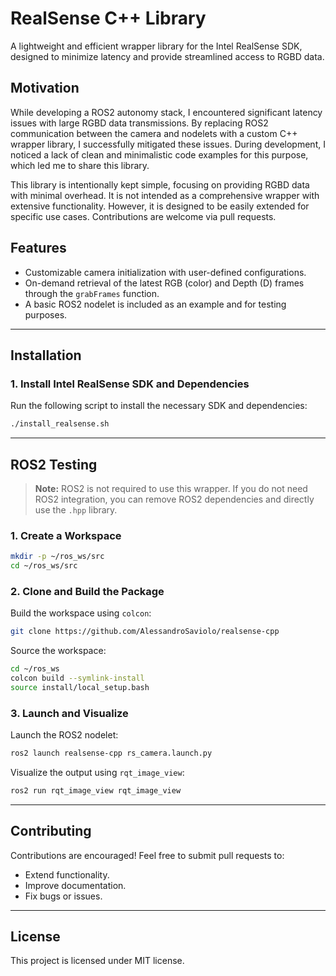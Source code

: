 # RealSense C++ Library

A lightweight and efficient wrapper library for the Intel RealSense SDK, designed to minimize latency and provide streamlined access to RGBD data.

## Motivation
While developing a ROS2 autonomy stack, I encountered significant latency issues with large RGBD data transmissions. By replacing ROS2 communication between the camera and nodelets with a custom C++ wrapper library, I successfully mitigated these issues. During development, I noticed a lack of clean and minimalistic code examples for this purpose, which led me to share this library.

This library is intentionally kept simple, focusing on providing RGBD data with minimal overhead. It is not intended as a comprehensive wrapper with extensive functionality. However, it is designed to be easily extended for specific use cases. Contributions are welcome via pull requests.

## Features
- Customizable camera initialization with user-defined configurations.
- On-demand retrieval of the latest RGB (color) and Depth (D) frames through the `grabFrames` function.
- A basic ROS2 nodelet is included as an example and for testing purposes.

---

## Installation
### 1. Install Intel RealSense SDK and Dependencies
Run the following script to install the necessary SDK and dependencies:
```bash
./install_realsense.sh
```

---

## ROS2 Testing
> **Note:** ROS2 is not required to use this wrapper. If you do not need ROS2 integration, you can remove ROS2 dependencies and directly use the `.hpp` library.

### 1. Create a Workspace
```bash
mkdir -p ~/ros_ws/src
cd ~/ros_ws/src
```

### 2. Clone and Build the Package
Build the workspace using `colcon`:
```bash
git clone https://github.com/AlessandroSaviolo/realsense-cpp
```
Source the workspace:
```bash
cd ~/ros_ws
colcon build --symlink-install
source install/local_setup.bash
```

### 3. Launch and Visualize
Launch the ROS2 nodelet:
```bash
ros2 launch realsense-cpp rs_camera.launch.py
```
Visualize the output using `rqt_image_view`:
```bash
ros2 run rqt_image_view rqt_image_view
```

---

## Contributing
Contributions are encouraged! Feel free to submit pull requests to:
- Extend functionality.
- Improve documentation.
- Fix bugs or issues.

---

## License
This project is licensed under MIT license.